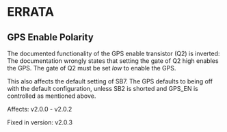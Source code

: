 # ERRATA

## GPS Enable Polarity
The documented functionality of the GPS enable transistor (Q2) is inverted: The documentation wrongly states that setting the gate of Q2 high enables the GPS. The gate of Q2 must be set *low* to enable the GPS. 

This also affects the default setting of SB7. The GPS defaults to being off with the default configuration, unless SB2 is shorted and GPS_EN is controlled as mentioned above.

Affects: v2.0.0 - v2.0.2

Fixed in version: v2.0.3

